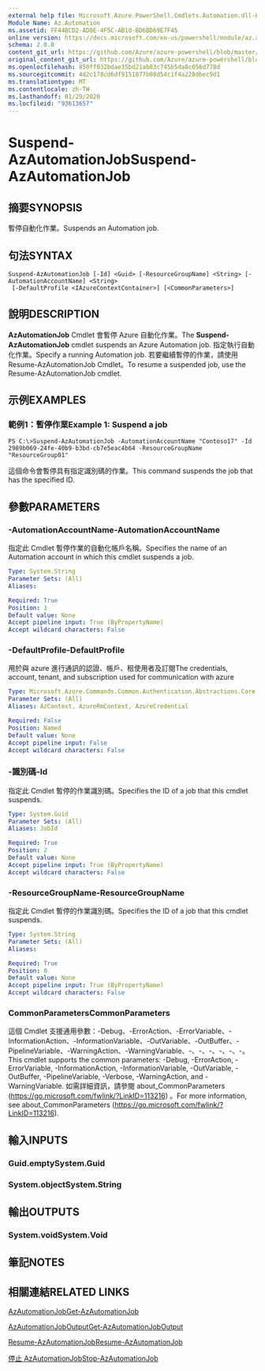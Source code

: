 ```yaml
---
external help file: Microsoft.Azure.PowerShell.Cmdlets.Automation.dll-Help.xml
Module Name: Az.Automation
ms.assetid: FF44BCD2-AD8E-4F5C-AB10-BD6BD69E7F45
online version: https://docs.microsoft.com/en-us/powershell/module/az.automation/suspend-azautomationjob
schema: 2.0.0
content_git_url: https://github.com/Azure/azure-powershell/blob/master/src/Automation/Automation/help/Suspend-AzAutomationJob.md
original_content_git_url: https://github.com/Azure/azure-powershell/blob/master/src/Automation/Automation/help/Suspend-AzAutomationJob.md
ms.openlocfilehash: 850ff932bdae35bd21ab83c745b5da8c056d778d
ms.sourcegitcommit: 4d2c178cd6df9151877b08d54c1f4a228dbec9d1
ms.translationtype: MT
ms.contentlocale: zh-TW
ms.lasthandoff: 01/29/2020
ms.locfileid: "93613657"
---
```

# <span data-ttu-id="3c0f3-101">Suspend-AzAutomationJob</span><span class="sxs-lookup"><span data-stu-id="3c0f3-101">Suspend-AzAutomationJob</span></span>

## <span data-ttu-id="3c0f3-102">摘要</span><span class="sxs-lookup"><span data-stu-id="3c0f3-102">SYNOPSIS</span></span>
<span data-ttu-id="3c0f3-103">暫停自動化作業。</span><span class="sxs-lookup"><span data-stu-id="3c0f3-103">Suspends an Automation job.</span></span>

## <span data-ttu-id="3c0f3-104">句法</span><span class="sxs-lookup"><span data-stu-id="3c0f3-104">SYNTAX</span></span>

```
Suspend-AzAutomationJob [-Id] <Guid> [-ResourceGroupName] <String> [-AutomationAccountName] <String>
 [-DefaultProfile <IAzureContextContainer>] [<CommonParameters>]
```

## <span data-ttu-id="3c0f3-105">說明</span><span class="sxs-lookup"><span data-stu-id="3c0f3-105">DESCRIPTION</span></span>
<span data-ttu-id="3c0f3-106">**AzAutomationJob** Cmdlet 會暫停 Azure 自動化作業。</span><span class="sxs-lookup"><span data-stu-id="3c0f3-106">The **Suspend-AzAutomationJob** cmdlet suspends an Azure Automation job.</span></span>
<span data-ttu-id="3c0f3-107">指定執行自動化作業。</span><span class="sxs-lookup"><span data-stu-id="3c0f3-107">Specify a running Automation job.</span></span>
<span data-ttu-id="3c0f3-108">若要繼續暫停的作業，請使用 Resume-AzAutomationJob Cmdlet。</span><span class="sxs-lookup"><span data-stu-id="3c0f3-108">To resume a suspended job, use the Resume-AzAutomationJob cmdlet.</span></span>

## <span data-ttu-id="3c0f3-109">示例</span><span class="sxs-lookup"><span data-stu-id="3c0f3-109">EXAMPLES</span></span>

### <span data-ttu-id="3c0f3-110">範例1：暫停作業</span><span class="sxs-lookup"><span data-stu-id="3c0f3-110">Example 1: Suspend a job</span></span>
```
PS C:\>Suspend-AzAutomationJob -AutomationAccountName "Contoso17" -Id 2989b069-24fe-40b9-b3bd-cb7e5eac4b64 -ResourceGroupName "ResourceGroup01"
```

<span data-ttu-id="3c0f3-111">這個命令會暫停具有指定識別碼的作業。</span><span class="sxs-lookup"><span data-stu-id="3c0f3-111">This command suspends the job that has the specified ID.</span></span>

## <span data-ttu-id="3c0f3-112">參數</span><span class="sxs-lookup"><span data-stu-id="3c0f3-112">PARAMETERS</span></span>

### <span data-ttu-id="3c0f3-113">-AutomationAccountName</span><span class="sxs-lookup"><span data-stu-id="3c0f3-113">-AutomationAccountName</span></span>
<span data-ttu-id="3c0f3-114">指定此 Cmdlet 暫停作業的自動化帳戶名稱。</span><span class="sxs-lookup"><span data-stu-id="3c0f3-114">Specifies the name of an Automation account in which this cmdlet suspends a job.</span></span>

```yaml
Type: System.String
Parameter Sets: (All)
Aliases:

Required: True
Position: 1
Default value: None
Accept pipeline input: True (ByPropertyName)
Accept wildcard characters: False
```

### <span data-ttu-id="3c0f3-115">-DefaultProfile</span><span class="sxs-lookup"><span data-stu-id="3c0f3-115">-DefaultProfile</span></span>
<span data-ttu-id="3c0f3-116">用於與 azure 進行通訊的認證、帳戶、租使用者及訂閱</span><span class="sxs-lookup"><span data-stu-id="3c0f3-116">The credentials, account, tenant, and subscription used for communication with azure</span></span>

```yaml
Type: Microsoft.Azure.Commands.Common.Authentication.Abstractions.Core.IAzureContextContainer
Parameter Sets: (All)
Aliases: AzContext, AzureRmContext, AzureCredential

Required: False
Position: Named
Default value: None
Accept pipeline input: False
Accept wildcard characters: False
```

### <span data-ttu-id="3c0f3-117">-識別碼</span><span class="sxs-lookup"><span data-stu-id="3c0f3-117">-Id</span></span>
<span data-ttu-id="3c0f3-118">指定此 Cmdlet 暫停的作業識別碼。</span><span class="sxs-lookup"><span data-stu-id="3c0f3-118">Specifies the ID of a job that this cmdlet suspends.</span></span>

```yaml
Type: System.Guid
Parameter Sets: (All)
Aliases: JobId

Required: True
Position: 2
Default value: None
Accept pipeline input: True (ByPropertyName)
Accept wildcard characters: False
```

### <span data-ttu-id="3c0f3-119">-ResourceGroupName</span><span class="sxs-lookup"><span data-stu-id="3c0f3-119">-ResourceGroupName</span></span>
<span data-ttu-id="3c0f3-120">指定此 Cmdlet 暫停的作業識別碼。</span><span class="sxs-lookup"><span data-stu-id="3c0f3-120">Specifies the ID of a job that this cmdlet suspends.</span></span>

```yaml
Type: System.String
Parameter Sets: (All)
Aliases:

Required: True
Position: 0
Default value: None
Accept pipeline input: True (ByPropertyName)
Accept wildcard characters: False
```

### <span data-ttu-id="3c0f3-121">CommonParameters</span><span class="sxs-lookup"><span data-stu-id="3c0f3-121">CommonParameters</span></span>
<span data-ttu-id="3c0f3-122">這個 Cmdlet 支援通用參數：-Debug、-ErrorAction、-ErrorVariable、-InformationAction、-InformationVariable、-OutVariable、-OutBuffer、-PipelineVariable、-WarningAction、-WarningVariable、-、-、-、-、-、-。</span><span class="sxs-lookup"><span data-stu-id="3c0f3-122">This cmdlet supports the common parameters: -Debug, -ErrorAction, -ErrorVariable, -InformationAction, -InformationVariable, -OutVariable, -OutBuffer, -PipelineVariable, -Verbose, -WarningAction, and -WarningVariable.</span></span> <span data-ttu-id="3c0f3-123">如需詳細資訊，請參閱 about_CommonParameters (https://go.microsoft.com/fwlink/?LinkID=113216) 。</span><span class="sxs-lookup"><span data-stu-id="3c0f3-123">For more information, see about_CommonParameters (https://go.microsoft.com/fwlink/?LinkID=113216).</span></span>

## <span data-ttu-id="3c0f3-124">輸入</span><span class="sxs-lookup"><span data-stu-id="3c0f3-124">INPUTS</span></span>

### <span data-ttu-id="3c0f3-125">Guid.empty</span><span class="sxs-lookup"><span data-stu-id="3c0f3-125">System.Guid</span></span>

### <span data-ttu-id="3c0f3-126">System.object</span><span class="sxs-lookup"><span data-stu-id="3c0f3-126">System.String</span></span>

## <span data-ttu-id="3c0f3-127">輸出</span><span class="sxs-lookup"><span data-stu-id="3c0f3-127">OUTPUTS</span></span>

### <span data-ttu-id="3c0f3-128">System.void</span><span class="sxs-lookup"><span data-stu-id="3c0f3-128">System.Void</span></span>

## <span data-ttu-id="3c0f3-129">筆記</span><span class="sxs-lookup"><span data-stu-id="3c0f3-129">NOTES</span></span>

## <span data-ttu-id="3c0f3-130">相關連結</span><span class="sxs-lookup"><span data-stu-id="3c0f3-130">RELATED LINKS</span></span>

[<span data-ttu-id="3c0f3-131">AzAutomationJob</span><span class="sxs-lookup"><span data-stu-id="3c0f3-131">Get-AzAutomationJob</span></span>](./Get-AzAutomationJob.md)

[<span data-ttu-id="3c0f3-132">AzAutomationJobOutput</span><span class="sxs-lookup"><span data-stu-id="3c0f3-132">Get-AzAutomationJobOutput</span></span>](./Get-AzAutomationJobOutput.md)

[<span data-ttu-id="3c0f3-133">Resume-AzAutomationJob</span><span class="sxs-lookup"><span data-stu-id="3c0f3-133">Resume-AzAutomationJob</span></span>](./Resume-AzAutomationJob.md)

[<span data-ttu-id="3c0f3-134">停止 AzAutomationJob</span><span class="sxs-lookup"><span data-stu-id="3c0f3-134">Stop-AzAutomationJob</span></span>](./Stop-AzAutomationJob.md)


